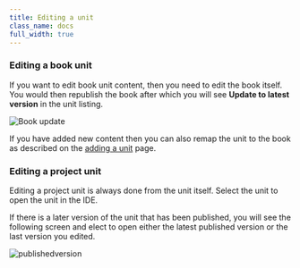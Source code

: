```yaml
---
title: Editing a unit
class_name: docs
full_width: true
---
```


### Editing a book unit
If you want to edit book unit content, then you need to edit the book itself. You would then republish the book after which you will see **Update to latest version** in the unit listing. 

<img alt="Book update" src="/img/docs/bookupdate.png" class="simple"/>

If you have added new content then you can also remap the unit to the book as described on the [adding a unit](/docs/books/unit-book) page.


### Editing a project unit
Editing a project unit is always done from the unit itself.  Select the unit to open the unit in the IDE.

If there is a later version of the unit that has been published, you will see the following screen and elect to open either the latest published version or the last version you edited.


<img alt="publishedversion" src="/img/docs/publishedversion.png" class="simple"/>
